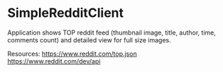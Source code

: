 # SimpleRedditClient

Application shows TOP reddit feed (thumbnail image, title, author, time, comments count) and detailed view for full size images.

Resources:
https://www.reddit.com/top.json
https://www.reddit.com/dev/api
